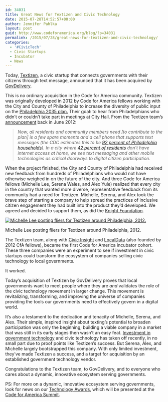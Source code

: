 ```yaml
---
id: 34031
title: Great News for Textizen and Civic Technology
date: 2015-07-28T14:52:57+00:00
author: Jennifer Pahlka
layout: post
guid: http://www.codeforamerica.org/blog/?p=34031
permalink: /2015/07/28/great-news-for-textizen-and-civic-technology/
categories:
  - '#CivicTech'
  - Civic Startups
  - Incubator
  - News
---
```

Today, [Textizen](http://blog.textizen.com/textizen-joins-govdelivery-20150728/), a civic startup that connects governments with their citizens through text message, announced that it has been acquired by [GovDelivery](http://www.govdelivery.com/blog/introducing-interactive-text-messaging-from-textizen/).

This is no ordinary acquisition in the Code for America community. Textizen was originally developed in 2012 by Code for America fellows working with the City and County of Philadelphia to increase the diversity of public input on the [Philadelphia 2035 plan.](http://phila2035.org/) Their goal: to hear from Philadelphians who didn’t or couldn’t take part in meetings at City Hall. From the Textizen team’s [announcement](http://www.codeforamerica.org/blog/2012/06/05/announcing-textizen-citizen-feedback-for-the-digital-age/) back in June 2012:

> _Now, all residents and community members need [to contribute to the plan] is a few spare moments and a cell phone that supports text messages (the CDC estimates this to be_ [_92 percent of Philadelphia households_](http://www.cdc.gov/nchs/data/nhsr/nhsr039.pdf)_). In a city where_ [_42 percent of residents_](http://www.pewinternet.org/Reports/2011/08-Community-Information-Systems/1-Report/5-Broadband.aspx) _don’t have internet access at home, we see text messaging and other mobile technologies as critical doorways to digital citizen participation._

When the project finished, the City and County of Philadelphia had received new feedback from hundreds of Philadelphians who would not have otherwise weighed in on the future of the city. And three Code for America fellows (Michelle Lee, Serena Wales, and Alex Yule) realized that every city in the country that wanted more diverse, representative feedback from its community had a need for Textizen. Michelle, Serena, and Alex took the brave step of starting a company to help spread the practices of inclusive citizen engagement they had built into the product they’d developed. We agreed and decided to support them, as did the [Knight Foundation](http://knightfoundation.org/press-room/press-release/eight-mobile-ventures-win-24-million-funding-knigh/).

<div id="attachment_34038" style="width: 610px" class="wp-caption aligncenter">
  <a href="http://www.codeforamerica.org/blog/wp-content/uploads/2015/07/textizen-1.jpg"><img class="wp-image-34038 size-full" src="http://www.codeforamerica.org/blog/wp-content/uploads/2015/07/textizen-1.jpg" alt="Michelle Lee posting fliers for Textizen around Philadelphia, 2012." /></a>
  
  <p class="wp-caption-text">
    Michelle Lee posting fliers for Textizen around Philadelphia, 2012.
  </p>
</div>

The Textizen team, along with [Civic Insight](http://civicinsight.com) and [LocalData](http://localdata.com) (also founded by 2012 CfA fellows), became the first Code for America incubator cohort. These three companies were an experiment to see if investment in civic startups could transform the ecosystem of companies selling civic technology to local governments.

It worked.

Today’s acquisition of Textizen by GovDelivery proves that local governments want to meet people where they are _and_ validates the role of the civic technology movement in larger change. This movement is revitalizing, transforming, and improving the universe of companies providing the tools our governments need to effectively govern in a digital world.

It’s also a testament to the dedication and tenacity of Michelle, Serena, and Alex. Their simple, inspired insight about texting’s potential to broaden participation was only the beginning; building a viable company in a market that was still in its early stages then wasn’t an easy feat. [Investment in government technology](http://govtechfund.com) and civic technology has taken off recently, in no small part due to proof points like Textizen’s success. But Serena, Alex, and Michelle largely bootstrapped this company. With only limited investment, they’ve made Textizen a success, and a target for acquisition by an established government technology vendor.

Congratulations to the Textizen team, to GovDelivery, and to everyone who cares about a dynamic, innovative ecosystem serving governments.

PS: For more on a dynamic, innovative ecosystem serving governments, look for news on our [Technology Awards](http://awards.codeforamerica.org), which will be presented at the [Code for America Summit](https://www.codeforamerica.org/summit/).